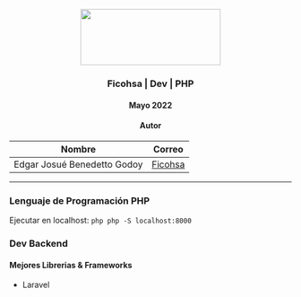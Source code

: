 <div align="center">

<img src="https://upload.wikimedia.org/wikipedia/commons/2/29/Ficohsa_logo.png" style="width:250px; height:100px"> </img>

<!-- Encabezado -->
### Ficohsa | Dev | PHP
#### Mayo 2022
#### Autor 

| Nombre | Correo |
|:-------:|:-----:|
| Edgar Josué Benedetto Godoy | [Ficohsa](mailto:edgar.benedetto@ficohsa.com) |

</div>

_____

### Lenguaje de Programación PHP
Ejecutar en localhost:
    ```php
    php -S localhost:8000
    ```
    
### Dev Backend
#### Mejores Librerias & Frameworks
* Laravel